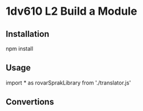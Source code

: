 # 1dv610 L2 Build a Module

## Installation
npm install

## Usage
import * as rovarSprakLibrary from './translator.js'

## Convertions
